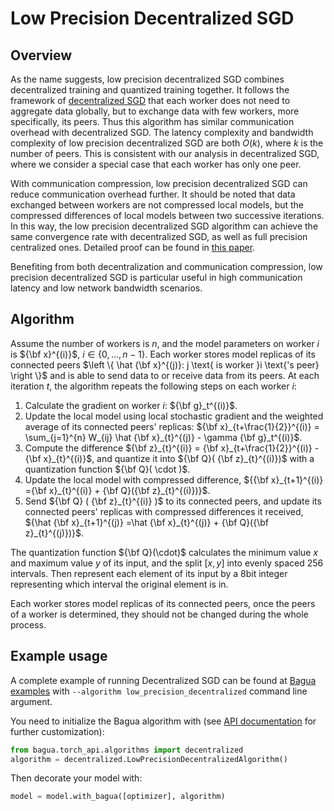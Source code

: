 # Low Precision Decentralized SGD

## Overview

As the name suggests, low precision decentralized SGD combines decentralized training and quantized training together. It follows the framework of [decentralized SGD](./decentralized.md) that each worker does not need to aggregate data globally, but to exchange data with few workers, more specifically, its peers. Thus this algorithm has similar communication overhead with decentralized SGD. The latency complexity and bandwidth complexity of low precision decentralized SGD are both $O(k)$, where $k$ is the number of peers. This is consistent with our analysis in decentralized SGD, where we consider a special case that each worker has only one peer.

With communication compression, low precision decentralized SGD can reduce communication overhead further. It should be noted that data exchanged between workers are not compressed local models, but the compressed differences of local models between two successive iterations. In this way, the low precision decentralized SGD algorithm can achieve the same convergence rate with decentralized SGD, as well as full precision centralized ones. Detailed proof can be found in [this paper](https://arxiv.org/abs/1803.06443).

Benefiting from both decentralization and communication compression, low precision decentralized SGD is particular useful in high communication latency and low network bandwidth scenarios.

## Algorithm

Assume the number of workers is $n$, and the model parameters on worker $i$ is ${\bf x}^{(i)}$, $i \in \left \{0,...,n-1 \right \}$. Each worker stores model replicas of its connected peers $\left \{ \hat {\bf x}^{(j)}: j \text{ is worker }i \text{'s peer} \right \}$ and is able to send data to or receive data from its peers. At each iteration $t$, the algorithm repeats the following steps on each worker $i$:

1. Calculate the gradient on worker $i$: ${\bf g}_t^{(i)}$.
2. Update the local model using local stochastic gradient and the weighted average of its connected peers' replicas:
         ${\bf x}_{t+\frac{1}{2}}^{(i)} = \sum_{j=1}^{n} W_{ij} \hat {\bf x}_{t}^{(j)} - \gamma {\bf g}_t^{(i)}$.
3. Compute the difference ${\bf z}_{t}^{(i)} = {\bf x}_{t+\frac{1}{2}}^{(i)} - {\bf x}_{t}^{(i)}$, and quantize it into ${\bf Q}( {\bf z}_{t}^{(i)})$ with a quantization function ${\bf Q}( \cdot )$.
4. Update the local model with compressed difference,  ${{\bf x}_{t+1}^{(i)} ={\bf x}_{t}^{(i)} + {\bf Q}({\bf z}_{t}^{(i)})}$.
5. Send ${\bf Q} ( {\bf z}_{t}^{(i)} )$ to its connected peers, and update its connected peers' replicas with compressed differences it received, ${\hat {\bf x}_{t+1}^{(j)} =\hat {\bf x}_{t}^{(j)} + {\bf Q}({\bf z}_{t}^{(j)})}$.

The quantization function ${\bf Q}(\cdot)$ calculates the minimum value $x$ and maximum value $y$ of its input, and the split $[x, y]$ into evenly spaced 256 intervals. Then represent each element of its input by a 8bit integer representing which interval the original element is in.

Each worker stores model replicas of its connected peers, once the peers of a worker is determined, they should not be changed during the whole process.

## Example usage

A complete example of running Decentralized SGD can be found at [Bagua examples](https://github.com/BaguaSys/bagua/tree/master/examples/benchmark)
with `--algorithm low_precision_decentralized` command line argument.

You need to initialize the Bagua algorithm with (see [API documentation](https://bagua.readthedocs.io/en/latest/autoapi/bagua/torch_api/algorithms/decentralized/index.html) for further customization):

```python
from bagua.torch_api.algorithms import decentralized
algorithm = decentralized.LowPrecisionDecentralizedAlgorithm()
```

Then decorate your model with:

```python
model = model.with_bagua([optimizer], algorithm)
```
